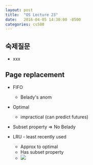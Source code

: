 ```yaml
---
layout: post
title:  "OS Lecture 23"
date:   2016-04-05 14:30:00 -0500
categories: cs580
---
```




## 숙제질문
* xxx


## Page replacement
* FIFO
	* Belady's anom
* Optimal
	* impractical (can predict futures)
* Subset property => No Belady



* LRU - least recently used
	* Approx to optimal 
	* Has subset property
	* ![](http://bgshin.github.io/images/OSLEC23A.png)